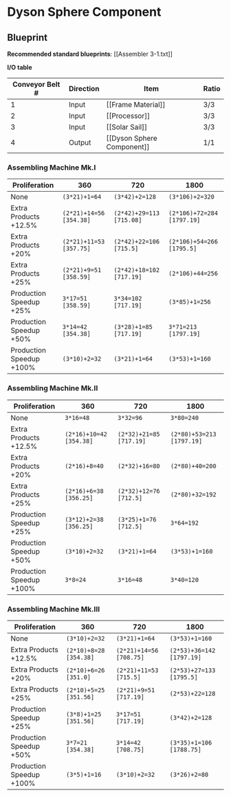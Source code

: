 # Dyson Sphere Component

## Blueprint

**Recommended standard blueprints**: [[Assembler 3-1.txt]]

**I/O table**

| Conveyor Belt # | Direction | Item                       | Ratio |
| --------------- | --------- | -------------------------- | ----- |
| 1               | Input     | [[Frame Material]]         | 3/3   |
| 2               | Input     | [[Processor]]              | 3/3   |
| 3               | Input     | [[Solar Sail]]             | 3/3   |
| 4               | Output    | [[Dyson Sphere Component]] | 1/1   |

### Assembling Machine Mk.I

| Proliferation            | 360                     | 720                      | 1800                       |
| ------------------------ | ----------------------- | ------------------------ | -------------------------- |
| None                     | `(3*21)+1=64`           | `(3*42)+2=128`           | `(3*106)+2=320`            |
| Extra Products +12.5%    | `(2*21)+14=56 [354.38]` | `(2*42)+29=113 [715.08]` | `(2*106)+72=284 [1797.19]` |
| Extra Products +20%      | `(2*21)+11=53 [357.75]` | `(2*42)+22=106 [715.5]`  | `(2*106)+54=266 [1795.5]`  |
| Extra Products +25%      | `(2*21)+9=51 [358.59]`  | `(2*42)+18=102 [717.19]` | `(2*106)+44=256`           |
| Production Speedup +25%  | `3*17=51 [358.59]`      | `3*34=102 [717.19]`      | `(3*85)+1=256`             |
| Production Speedup +50%  | `3*14=42 [354.38]`      | `(3*28)+1=85 [717.19]`   | `3*71=213 [1797.19]`       |
| Production Speedup +100% | `(3*10)+2=32`           | `(3*21)+1=64`            | `(3*53)+1=160`             |

### Assembling Machine Mk.II

| Proliferation            | 360                     | 720                     | 1800                      |
| ------------------------ | ----------------------- | ----------------------- | ------------------------- |
| None                     | `3*16=48`               | `3*32=96`               | `3*80=240`                |
| Extra Products +12.5%    | `(2*16)+10=42 [354.38]` | `(2*32)+21=85 [717.19]` | `(2*80)+53=213 [1797.19]` |
| Extra Products +20%      | `(2*16)+8=40`           | `(2*32)+16=80`          | `(2*80)+40=200`           |
| Extra Products +25%      | `(2*16)+6=38 [356.25]`  | `(2*32)+12=76 [712.5]`  | `(2*80)+32=192`           |
| Production Speedup +25%  | `(3*12)+2=38 [356.25]`  | `(3*25)+1=76 [712.5]`   | `3*64=192`                |
| Production Speedup +50%  | `(3*10)+2=32`           | `(3*21)+1=64`           | `(3*53)+1=160`            |
| Production Speedup +100% | `3*8=24`                | `3*16=48`               | `3*40=120`                |

### Assembling Machine Mk.III

| Proliferation            | 360                    | 720                     | 1800                      |
| ------------------------ | ---------------------- | ----------------------- | ------------------------- |
| None                     | `(3*10)+2=32`          | `(3*21)+1=64`           | `(3*53)+1=160`            |
| Extra Products +12.5%    | `(2*10)+8=28 [354.38]` | `(2*21)+14=56 [708.75]` | `(2*53)+36=142 [1797.19]` |
| Extra Products +20%      | `(2*10)+6=26 [351.0]`  | `(2*21)+11=53 [715.5]`  | `(2*53)+27=133 [1795.5]`  |
| Extra Products +25%      | `(2*10)+5=25 [351.56]` | `(2*21)+9=51 [717.19]`  | `(2*53)+22=128`           |
| Production Speedup +25%  | `(3*8)+1=25 [351.56]`  | `3*17=51 [717.19]`      | `(3*42)+2=128`            |
| Production Speedup +50%  | `3*7=21 [354.38]`      | `3*14=42 [708.75]`      | `(3*35)+1=106 [1788.75]`  |
| Production Speedup +100% | `(3*5)+1=16`           | `(3*10)+2=32`           | `(3*26)+2=80`             |
